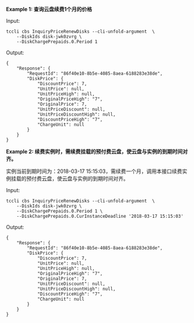 **Example 1: 查询云盘续费1个月的价格**



Input: 

```
tccli cbs InquiryPriceRenewDisks --cli-unfold-argument  \
    --DiskIds disk-jwk0zvrg \
    --DiskChargePrepaids.0.Period 1
```

Output: 
```
{
    "Response": {
        "RequestId": "86f40e10-8b5e-4085-8aea-6188283e38de",
        "DiskPrice": {
            "DiscountPrice": 7,
            "UnitPrice": null,
            "UnitPriceHigh": null,
            "OriginalPriceHigh": "7",
            "OriginalPrice": 7,
            "UnitPriceDiscount": null,
            "UnitPriceDiscountHigh": null,
            "DiscountPriceHigh": "7",
            "ChargeUnit": null
        }
    }
}
```

**Example 2: 续费实例时，需续费挂载的预付费云盘，使云盘与实例的到期时间对齐。**

实例当前到期时间为：2018-03-17 15:15:03，需续费一个月，调用本接口续费实例挂载的预付费云盘，使云盘与实例的到期时间对齐。

Input: 

```
tccli cbs InquiryPriceRenewDisks --cli-unfold-argument  \
    --DiskIds disk-jwk0zvrg \
    --DiskChargePrepaids.0.Period 1 \
    --DiskChargePrepaids.0.CurInstanceDeadline '2018-03-17 15:15:03'
```

Output: 
```
{
    "Response": {
        "RequestId": "86f40e10-8b5e-4085-8aea-6188283e38de",
        "DiskPrice": {
            "DiscountPrice": 7,
            "UnitPrice": null,
            "UnitPriceHigh": null,
            "OriginalPriceHigh": "7",
            "OriginalPrice": 7,
            "UnitPriceDiscount": null,
            "UnitPriceDiscountHigh": null,
            "DiscountPriceHigh": "7",
            "ChargeUnit": null
        }
    }
}
```

